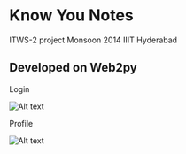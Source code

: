 Know You Notes
====================
ITWS-2 project Monsoon 2014 
IIIT Hyderabad


Developed on Web2py
-------------------

Login

![Alt text](http://imgur.com/RRLF7ok.png "Login")



Profile

![Alt text](http://imgur.com/hEBsto2.png "Profile")




